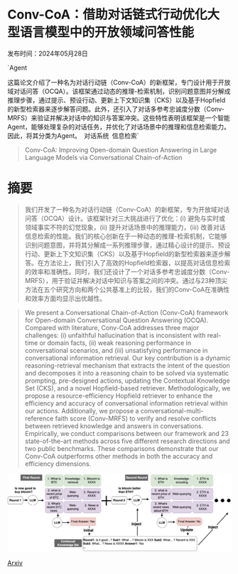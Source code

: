 # Conv-CoA：借助对话链式行动优化大型语言模型中的开放领域问答性能

发布时间：2024年05月28日

`Agent

这篇论文介绍了一种名为对话行动链（Conv-CoA）的新框架，专门设计用于开放域对话问答（OCQA）。该框架通过动态的推理-检索机制，识别问题意图并分解成推理步骤，通过提示、预设行动、更新上下文知识集（CKS）以及基于Hopfield的新型检索器来逐步解答问题。此外，还引入了对话多参考忠诚度分数（Conv-MRFS）来验证并解决对话中的知识与答案冲突。这些特性表明该框架是一个智能Agent，能够处理复杂的对话任务，并优化了对话场景中的推理和信息检索能力。因此，将其分类为Agent。` `对话系统` `信息检索`

> Conv-CoA: Improving Open-domain Question Answering in Large Language Models via Conversational Chain-of-Action

# 摘要

> 我们开发了一种名为对话行动链（Conv-CoA）的新框架，专为开放域对话问答（OCQA）设计。该框架针对三大挑战进行了优化：(i) 避免与实时或领域事实不符的幻觉现象，(ii) 提升对话场景中的推理能力，(iii) 改善对话信息检索的性能。我们的核心创新在于一种动态的推理-检索机制，它能够识别问题意图，并将其分解成一系列推理步骤，通过精心设计的提示、预设行动、更新上下文知识集（CKS）以及基于Hopfield的新型检索器来逐步解答。在方法论上，我们引入了高效的Hopfield检索器，以提高对话信息检索的效率和准确性。同时，我们还设计了一个对话多参考忠诚度分数（Conv-MRFS），用于验证并解决对话中知识与答案之间的冲突。通过与23种顶尖方法在五个研究方向和两个公共基准上的比较，我们的Conv-CoA在准确性和效率方面均显示出优越性。

> We present a Conversational Chain-of-Action (Conv-CoA) framework for Open-domain Conversational Question Answering (OCQA). Compared with literature, Conv-CoA addresses three major challenges: (i) unfaithful hallucination that is inconsistent with real-time or domain facts, (ii) weak reasoning performance in conversational scenarios, and (iii) unsatisfying performance in conversational information retrieval. Our key contribution is a dynamic reasoning-retrieval mechanism that extracts the intent of the question and decomposes it into a reasoning chain to be solved via systematic prompting, pre-designed actions, updating the Contextual Knowledge Set (CKS), and a novel Hopfield-based retriever. Methodologically, we propose a resource-efficiency Hopfield retriever to enhance the efficiency and accuracy of conversational information retrieval within our actions. Additionally, we propose a conversational-multi-reference faith score (Conv-MRFS) to verify and resolve conflicts between retrieved knowledge and answers in conversations. Empirically, we conduct comparisons between our framework and 23 state-of-the-art methods across five different research directions and two public benchmarks. These comparisons demonstrate that our Conv-CoA outperforms other methods in both the accuracy and efficiency dimensions.

![Conv-CoA：借助对话链式行动优化大型语言模型中的开放领域问答性能](../../../paper_images/2405.17822/framework.png)

[Arxiv](https://arxiv.org/abs/2405.17822)
